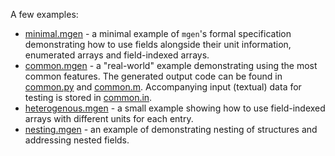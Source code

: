 A few examples:
* [minimal.mgen](minimal.mgen) - a minimal example of `mgen`'s formal specification demonstrating how to use fields alongside their unit information, enumerated arrays and field-indexed arrays.
* [common.mgen](common.mgen) - a "real-world" example demonstrating using the most common features. The generated output code can be found in [common.py](common.py) and [common.m](common.m). Accompanying input (textual) data for testing is stored in [common.in](common.in).
* [heterogenous.mgen](heterogenous.mgen) - a small example showing how to use field-indexed arrays with different units for each entry.
* [nesting.mgen](nesting.mgen) - an example of demonstrating nesting of structures and addressing nested fields.